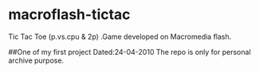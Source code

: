 # macroflash-tictac
Tic Tac Toe (p.vs.cpu &amp; 2p) .Game developed on Macromedia flash.

##One of my first project Dated:24-04-2010
The repo is only for personal archive purpose.
